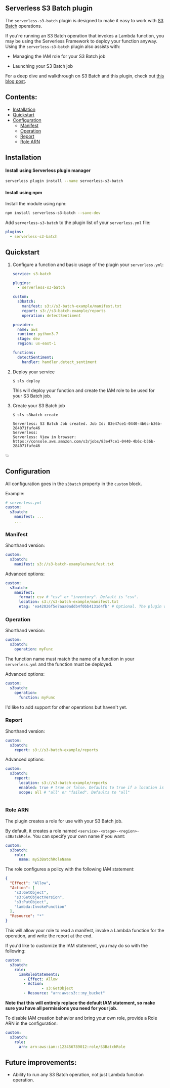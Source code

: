 ## Serverless S3 Batch plugin

The `serverless-s3-batch` plugin is designed to make it easy to work with [S3 Batch](https://docs.aws.amazon.com/AmazonS3/latest/dev/batch-ops.html) operations.

If you're running an S3 Batch operation that invokes a Lambda function, you may be using the Serverless Framework to deploy your function anyway. Using the `serverless-s3-batch` plugin also assists with:

- Managing the IAM role for your S3 Batch job

- Launching your S3 Batch job

For a deep dive and walkthrough on S3 Batch and this plugin, check out [this blog post](TODO).

## Contents:

- [Installation](#installation)
- [Quickstart](#quickstart)
- [Configuration](#configuration)
  - [Manifest](#manifest)
  - [Operation](#operation)
  - [Report](#report)
  - [Role ARN](#role-arn)

## Installation

#### Install using Serverless plugin manager
```bash
serverless plugin install --name serverless-s3-batch
```

#### Install using npm

Install the module using npm:
```bash
npm install serverless-s3-batch --save-dev
```

Add `serverless-s3-batch` to the plugin list of your `serverless.yml` file:

```yaml
plugins:
  - serverless-s3-batch
```

## Quickstart

1. Configure a function and basic usage of the plugin your `serverless.yml`:

	```yaml
	service: s3-batch
	
	plugins:
	  - serverless-s3-batch
	
	custom:
	  s3batch:
	    manifest: s3://s3-batch-example/manifest.txt
	    report: s3://s3-batch-example/reports
	    operation: detectSentiment
	
	provider:
	  name: aws
	  runtime: python3.7
	  stage: dev
	  region: us-east-1
	
	functions:
	  detectSentiment:
	    handler: handler.detect_sentiment
	```
	
2. Deploy your service

	```
	$ sls deploy
	```
	
	This will deploy your function and create the IAM role to be used for your S3 Batch job.
	
3. Create your S3 Batch job

	```
	$ sls s3batch create
	
	Serverless: S3 Batch Job created. Job Id: 83e47ce1-0440-4b6c-b36b-284071fafe46
	Serverless:
	Serverless: View in browser: https://console.aws.amazon.com/s3/jobs/83e47ce1-0440-4b6c-b36b-284071fafe46
	```
	
💥

## Configuration

All configuration goes in the `s3batch` property in the `custom` block.

Example:

```yaml
# serverless.yml
custom:
  s3batch:
    manifest: ...
    ...
```

### Manifest

Shorthand version:

```yaml
custom:
  s3batch:
    manifest: s3://s3-batch-example/manifest.txt
```

Advanced options:

```yaml
custom:
  s3batch:
    manifest:
      format: csv # "csv" or "inventory". Default is "csv".
      location: s3://s3-batch-example/manifest.txt
      etag: 'ea42026f5e7aaa0addb4f0bb4131d4fb' # Optional. The plugin will fetch the latest ETag if you don't provide it.
```

### Operation

Shorthand version:

```yaml
custom:
  s3batch:
    operation: myFunc
```
	
The function name must match the name of a function in your `serverless.yml` and the function must be deployed.

Advanced options:

```yaml
custom:
  s3batch:
    operation: 
      function: myFunc
```

I'd like to add support for other operations but haven't yet.

### Report

Shorthand version:

```yaml
custom:
  s3batch:
    report: s3://s3-batch-example/reports
```

Advanced options:

```yaml
custom:
  s3batch:
    report:
      location: s3://s3-batch-example/reports
      enabled: true # true or false. Defaults to true if a location is provided.
      scope: all # "all" or "failed". Defaults to "all"
      
```

### Role ARN

The plugin creates a role for use with your S3 Batch job.

By default, it creates a role named `<service>-<stage>-<region>-s3BatchRole`. You can specify your own name if you want:

```yaml
custom:
  s3batch:
    role:
      name: myS3BatchRoleName
```

The role configures a policy with the following IAM statement:

```json
{
  "Effect": "Allow",
  "Action": [
    "s3:GetObject",
    "s3:GetObjectVersion",
    "s3:PutObject",
    "lambda:InvokeFunction"
  ],
  "Resource": "*"
}
```

This will allow your role to read a manifest, invoke a Lambda function for the operation, and write the report at the end.

If you'd like to customize the IAM statement, you may do so with the following:

```yaml
custom:
  s3batch:
    role:
      iamRoleStatements:
        - Effect: Allow
        - Action:
        		- s3:GetObject
        - Resource: "arn:aws:s3:::my_bucket"
```

**Note that this will entirely replace the default IAM statement, so make sure you have all permissions you need for your job.**

To disable IAM creation behavior and bring your own role, provide a Role ARN in the configuration:

```yaml
custom:
  s3batch:
    role:
      arn: arn:aws:iam::123456789012:role/S3BatchRole
```

## Future improvements:

- Ability to run any S3 Batch operation, not just Lambda function operation.
